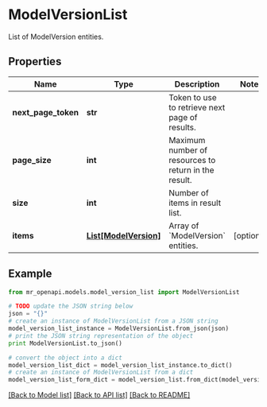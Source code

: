 # ModelVersionList

List of ModelVersion entities.

## Properties
Name | Type | Description | Notes
------------ | ------------- | ------------- | -------------
**next_page_token** | **str** | Token to use to retrieve next page of results. | 
**page_size** | **int** | Maximum number of resources to return in the result. | 
**size** | **int** | Number of items in result list. | 
**items** | [**List[ModelVersion]**](ModelVersion.md) | Array of &#x60;ModelVersion&#x60; entities. | [optional] 

## Example

```python
from mr_openapi.models.model_version_list import ModelVersionList

# TODO update the JSON string below
json = "{}"
# create an instance of ModelVersionList from a JSON string
model_version_list_instance = ModelVersionList.from_json(json)
# print the JSON string representation of the object
print ModelVersionList.to_json()

# convert the object into a dict
model_version_list_dict = model_version_list_instance.to_dict()
# create an instance of ModelVersionList from a dict
model_version_list_form_dict = model_version_list.from_dict(model_version_list_dict)
```
[[Back to Model list]](../README.md#documentation-for-models) [[Back to API list]](../README.md#documentation-for-api-endpoints) [[Back to README]](../README.md)


